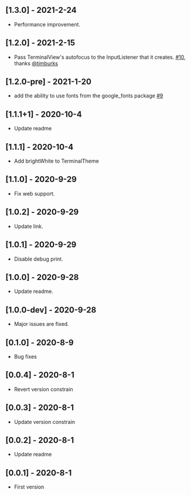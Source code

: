 ## [1.3.0] - 2021-2-24
* Performance improvement.

## [1.2.0] - 2021-2-15

* Pass TerminalView's autofocus to the InputListener that it creates. [#10](https://github.com/TerminalStudio/xterm.dart/pull/10), thanks [@timburks](https://github.com/timburks)

## [1.2.0-pre] - 2021-1-20

* add the ability to use fonts from the google_fonts package [#9](https://github.com/TerminalStudio/xterm.dart/pull/9)

## [1.1.1+1] - 2020-10-4

* Update readme


## [1.1.1] - 2020-10-4

* Add brightWhite to TerminalTheme

## [1.1.0] - 2020-9-29

* Fix web support.

## [1.0.2] - 2020-9-29

* Update link.

## [1.0.1] - 2020-9-29

* Disable debug print.

## [1.0.0] - 2020-9-28

* Update readme.

## [1.0.0-dev] - 2020-9-28

* Major issues are fixed.

## [0.1.0] - 2020-8-9

* Bug fixes

## [0.0.4] - 2020-8-1

* Revert version constrain

## [0.0.3] - 2020-8-1

* Update version constrain


## [0.0.2] - 2020-8-1

* Update readme


## [0.0.1] - 2020-8-1

* First version
